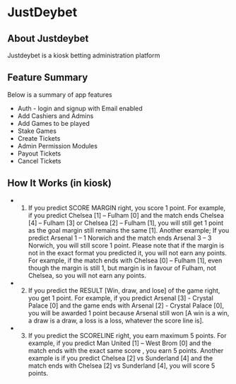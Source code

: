 <p align="center"><h1> JustDeybet </h1></p>


## About Justdeybet

Justdeybet is a kiosk betting administration platform

## Feature Summary

Below is a summary of app features

- Auth - login and signup with Email enabled
- Add Cashiers and Admins
- Add Games to be played 
- Stake Games
- Create Tickets
- Admin Permission Modules
- Payout Tickets
- Cancel Tickets

## How It Works (in kiosk)

- 1. If you predict SCORE MARGIN right, you score 1 point. For example, if you predict Chelsea [1] – Fulham [0] and the match ends Chelsea [4] – Fulham [3] or Chelsea [2] – Fulham [1], you will still get 1 point as the goal margin still remains the same [1]. 
Another example; If you predict Arsenal 1 – 1 Norwich and the match ends Arsenal 3 – 3 Norwich, you will still score 1 point. 
Please note that if the margin is not in the exact format you predicted it, you will not earn any points. For example, if the match ends with Chelsea [0] – Fulham [1], even though the margin is still 1, but margin is in favour of Fulham, not Chelsea, so you will not earn any points. 

- 2. If you predict the RESULT [Win, draw, and lose] of the game right, you get 1 point. 
For example, if you predict Arsenal [3] - Crystal Palace [0] and the game ends with Arsenal [2] - Crystal Palace [0], you will be awarded 1 point because Arsenal still won [A win is a win, a draw is a draw, a loss is a loss, whatever the score line is]. 

- 3. If you predict the SCORELINE right, you earn maximum 5 points. 
For example, if you predict Man United [1] – West Brom [0] and the match ends with the exact same score , you earn 5 points. Another example is if you predict Chelsea [2] vs Sunderland [4] and the match ends with Chelsea [2] vs Sunderland [4], you will score 5 points. 
